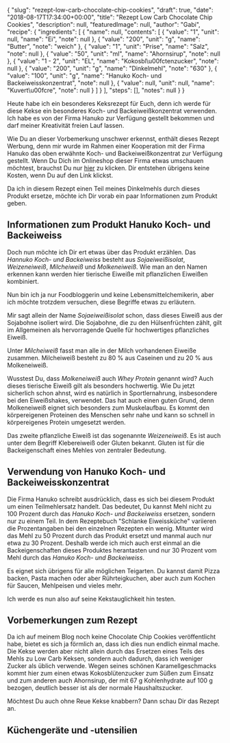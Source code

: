 {
    "slug": "rezept-low-carb-chocolate-chip-cookies",
    "draft": true,
    "date": "2018-08-17T17:34:00+00:00",
    "title": "Rezept Low Carb Chocolate Chip Cookies",
    "description": null,
    "featuredImage": null,
    "author": "Gabi",
    "recipe": {
        "ingredients": [
            {
                "name": null,
                "contents": [
                    {
                        "value": "1",
                        "unit": null,
                        "name": "Ei",
                        "note": null
                    },
                    {
                        "value": "200",
                        "unit": "g",
                        "name": "Butter",
                        "note": "weich"
                    },
                    {
                        "value": "1",
                        "unit": "Prise",
                        "name": "Salz",
                        "note": null
                    },
                    {
                        "value": "50",
                        "unit": "ml",
                        "name": "Ahornsirup",
                        "note": null
                    },
                    {
                        "value": "1 - 2",
                        "unit": "EL",
                        "name": "Kokosbl\u00fctenzucker",
                        "note": null
                    },
                    {
                        "value": "200",
                        "unit": "g",
                        "name": "Dinkelmehl",
                        "note": "630"
                    },
                    {
                        "value": "100",
                        "unit": "g",
                        "name": "Hanuko Koch- und Backeiweisskonzentrat",
                        "note": null
                    },
                    {
                        "value": null,
                        "unit": null,
                        "name": "Kuvert\u00fcre",
                        "note": null
                    }
                ]
            }
        ],
        "steps": [],
        "notes": null
    }
}

Heute habe ich ein besonderes Keksrezept für Euch, denn ich werde für diese Kekse ein besonderes Koch- und Backeiweißkonzentrat verwenden. Ich habe es von der Firma Hanuko zur Verfügung gestellt bekommen und darf meiner Kreativität freien Lauf lassen.

Wie Du an dieser Vorbemerkung unschwer erkennst,  enthält dieses Rezept Werbung, denn mir wurde im Rahmen einer Kooperation mit der Firma Hanuko das oben erwähnte Koch- und Backeiweißkonzentrat zur Verfügung gestellt. Wenn Du Dich im Onlineshop dieser Firma etwas umschauen möchtest, brauchst Du nur [hier](https://www.ich-bin-dann-mal-schlank.de/hanuko "hier") zu klicken. Dir entstehen übrigens keine Kosten, wenn Du auf den Link klickst.

Da ich in diesem Rezept einen Teil meines Dinkelmehls durch dieses Produkt ersetze, möchte ich Dir vorab ein paar Informationen zum Produkt geben.

## Informationen zum Produkt Hanuko  Koch- und Backeiweiss

Doch nun möchte ich Dir ert etwas über das Produkt erzählen. Das *Hannuko Koch- und Backeiweiss* besteht aus *Sojaeiweißisolat*, *Weizeneiweiß*, *Milcheiweiß* und *Molkeneiweiß*. Wie man an den Namen erkennen kann werden hier tierische Eiweiße mit pflanzlichen Eiweißen kombiniert.

Nun bin ich ja nur Foodbloggerin und keine Lebensmittelchemikerin, aber ich möchte trotzdem versuchen, diese Begriffe etwas zu erläutern.

Mir sagt allein der Name *Sojaeiweißisolat* schon, dass dieses Eiweiß aus der Sojabohne isoliert wird. Die Sojabohne, die zu den Hülsenfrüchten zählt, gilt im Allgemeinen als hervorragende Quelle für hochwertiges pflanzliches Eiweiß.

Unter *Milcheiweiß* fasst man alle in der Milch vorhandenen Eiweiße zusammen. Milcheiweiß besteht zu 80 % aus Caseinen und zu 20 % aus Molkeneiweiß.

Wusstest Du, dass *Molkeneiweiß* auch *Whey Protein* genannt wird? Auch dieses tierische Eiweiß gilt als besonders hochwertig. Wie Du jetzt sicherlich schon ahnst, wird es natürlich in Sportlernahrung, insbesondere bei den Eiweißshakes, verwendet. Das hat auch einen guten Grund, denn Molkeneiweiß eignet sich besonders zum Muskelaufbau. Es kommt  den körpereigenen Proteinen des Menschen sehr nahe und kann so schnell in körpereigenes Protein umgesetzt werden.

Das zweite pflanzliche Eiweiß ist das sogenannte *Weizeneiweiß*. Es ist auch unter dem Begriff Klebereiweiß oder Gluten bekannt. Gluten ist für die Backeigenschaft eines Mehles von zentraler Bedeutung.

## Verwendung von Hanuko Koch- und Backeiweisskonzentrat

Die Firma Hanuko schreibt ausdrücklich, dass es sich bei diesem Produkt um einen Teilmehlersatz handelt. Das bedeutet, Du kannst Mehl nicht zu 100 Prozent durch das *Hanuko Koch- und Backeiweiss* ersetzen, sondern nur zu einem Teil. In dem  Rezeptebuch "Schlanke Eiweissküche" variieren die Prozentangaben bei den einzelnen Rezepten ein wenig. Mitunter wird das Mehl zu 50 Prozent durch das Produkt ersetzt und manmal auch nur etwa zu 30 Prozent. Deshalb werde ich mich auch erst einmal an die Backeigenschaften dieses Produktes herantasten und nur 30 Prozent vom Mehl durch das *Hanuko Koch- und Backeiweiss*.

Es eignet sich übrigens für alle möglichen Teigarten. Du kannst damit Pizza backen, Pasta machen oder aber Rührteigkuchen, aber auch zum Kochen für Saucen, Mehlpeisen und vieles mehr.

Ich werde es nun also auf seine Kekstauglichkeit hin testen.

## Vorbemerkungen zum Rezept

Da ich auf meinem Blog noch keine Chocolate Chip Cookies veröffentlicht habe, bietet es sich ja förmlich an, dass ich dies nun endlich einmal mache. Die Kekse werden aber nicht allein durch das Ersetzen eines Teils des Mehls zu Low Carb Keksen, sondern auch dadurch, dass ich weniger Zucker als üblich verwende. Wegen seines schönen Karamellgeschmacks kommt hier zum einen etwas  Kokosblütenzucker zum Süßen zum Einsatz und zum anderen auch Ahornsirup, der mit 67 g Kohlenhydrate auf 100 g bezogen, deutlich besser ist als der normale Haushaltszucker.

Möchtest Du auch ohne Reue Kekse knabbern? Dann schau Dir das Rezept an.


## Küchengeräte und -utensilien